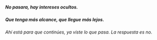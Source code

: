 ##### No pasara, hay intereses ocultos.
##### Que tenga más alcance, que llegue más lejos.
###### Ahí está para que continúes, ya viste lo que pasa. La respuesta es no.
